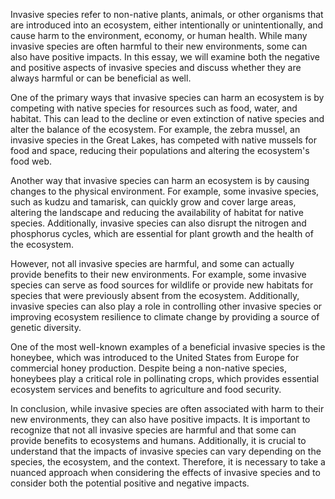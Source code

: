 Invasive species refer to non-native plants, animals, or other organisms that are introduced into an ecosystem, either intentionally or unintentionally, and cause harm to the environment, economy, or human health. While many invasive species are often harmful to their new environments, some can also have positive impacts. In this essay, we will examine both the negative and positive aspects of invasive species and discuss whether they are always harmful or can be beneficial as well.

One of the primary ways that invasive species can harm an ecosystem is by competing with native species for resources such as food, water, and habitat. This can lead to the decline or even extinction of native species and alter the balance of the ecosystem. For example, the zebra mussel, an invasive species in the Great Lakes, has competed with native mussels for food and space, reducing their populations and altering the ecosystem's food web.

Another way that invasive species can harm an ecosystem is by causing changes to the physical environment. For example, some invasive species, such as kudzu and tamarisk, can quickly grow and cover large areas, altering the landscape and reducing the availability of habitat for native species. Additionally, invasive species can also disrupt the nitrogen and phosphorus cycles, which are essential for plant growth and the health of the ecosystem.

However, not all invasive species are harmful, and some can actually provide benefits to their new environments. For example, some invasive species can serve as food sources for wildlife or provide new habitats for species that were previously absent from the ecosystem. Additionally, invasive species can also play a role in controlling other invasive species or improving ecosystem resilience to climate change by providing a source of genetic diversity.

One of the most well-known examples of a beneficial invasive species is the honeybee, which was introduced to the United States from Europe for commercial honey production. Despite being a non-native species, honeybees play a critical role in pollinating crops, which provides essential ecosystem services and benefits to agriculture and food security.

In conclusion, while invasive species are often associated with harm to their new environments, they can also have positive impacts. It is important to recognize that not all invasive species are harmful and that some can provide benefits to ecosystems and humans. Additionally, it is crucial to understand that the impacts of invasive species can vary depending on the species, the ecosystem, and the context. Therefore, it is necessary to take a nuanced approach when considering the effects of invasive species and to consider both the potential positive and negative impacts.